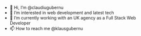- 👋 Hi, I’m @claudiugubernu
- 👀 I’m interested in web development and latest tech
- 🌱 I’m currently working with an UK agency as a Full Stack Web Developer
- 📫 How to reach me @klausgubernu

<!---
claudiugubernu/claudiugubernu is a ✨ special ✨ repository because its `README.md` (this file) appears on your GitHub profile.
You can click the Preview link to take a look at your changes.
--->
